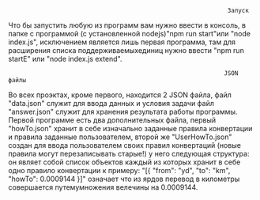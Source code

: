                                                                   Запуск
Что бы запустить любую из программ вам нужно ввести в консоль, в папке с программой (с установленной nodejs)"npm run start"или "node index.js", исключением является лишь первая программа, там для расширения списка поддерживаемыхединиц нужно ввести "npm run startE" или "node index.js extend".

                                                                 JSON файлы
Во всех проэктах, кроме первого, находится 2 JSON файла, файл "data.json" служит для ввода данных и условия задачи файл "answer.json" служит для хранения результата работы программы. Первой программе есть два дополнительных файла, первый "howTo.json" хранит в себе изначально заданные правила конвертации и правила заданные пользователем, второй же "UserHowTo.json" создан для ввода пользователем своих правил конвертаций (новые правила могут перезаписывать старые!) у него следующая структура: он являет собой список объектов  каждый из которых хранит в себе одно правило конвертации к примеру: "[{ "from": "yd", "to": "km", "howTo": 0.0009144 }]"   означает что из ярдов перевод в километры совершается путемумножения велечины на 0.0009144.

